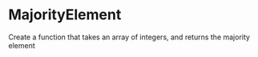 # MajorityElement
Create a function that takes an array of integers, and returns the majority element
